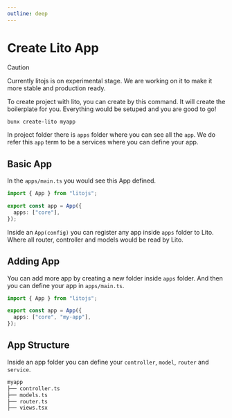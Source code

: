 ```yaml
---
outline: deep
---
```


# Create Lito App

> [!CAUTION]
> Currently litojs is on experimental stage. We are working on it to make it more stable and production ready.

To create project with lito, you can create by this command. It will create the boilerplate for you. Everything would be setuped and you are good to go!

```bash
bunx create-lito myapp
```

In project folder there is `apps` folder where you can see all the `app`. We do refer this `app` term to be a services where you can define your app.

## Basic App

In the `apps/main.ts` you would see this App defined.

```ts
import { App } from "litojs";

export const app = App({
  apps: ["core"],
});
```

Inside an `App(config)` you can register any app inside `apps` folder to Lito. Where all router, controller and models would be read by Lito.

## Adding App

You can add more app by creating a new folder inside `apps` folder. And then you can define your app in `apps/main.ts`.

```ts
import { App } from "litojs";

export const app = App({
  apps: ["core", "my-app"],
});
```

## App Structure

Inside an app folder you can define your `controller`, `model`, `router` and `service`.

```bash
myapp
├── controller.ts
├── models.ts
├── router.ts
├── views.tsx
```
